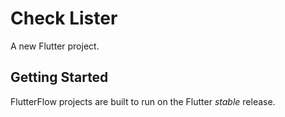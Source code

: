 # Check Lister

A new Flutter project.

## Getting Started

FlutterFlow projects are built to run on the Flutter _stable_ release.

